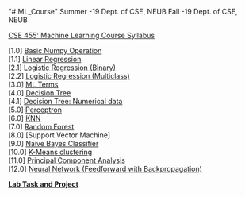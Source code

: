"# ML_Course" 
Summer -19 Dept. of CSE, NEUB
Fall -19 Dept. of CSE, NEUB


<a href='https://drive.google.com/file/d/1gSIopLg0uwb4ADAAQjSmeygKQ8h_M_fa/view?usp=sharing'>CSE 455: Machine Learning Course Syllabus</a>

[1.0] [Basic Numpy Operation](https://github.com/nsojib/ML_Course/blob/master/numpy_op.ipynb) <br>
[1.1] [Linear Regression](https://github.com/nsojib/ML_Course/blob/master/w1LR.ipynb) <br>
[2.1] [Logistic Regression (Binary) ](https://github.com/nsojib/ML_Course/blob/master/LogisticRegression_simple_py3.ipynb) <br>
[2.2] [Logistic Regression (Multiclass) ](https://github.com/nsojib/ML_Course/blob/master/LogisticRegression_simple_py3_oop.ipynb) <br>
[3.0] [ML Terms](https://github.com/nsojib/ML_Course/blob/master/terms.ipynb) <br>
[4.0] [Decision Tree](https://github.com/nsojib/ML_Course/blob/master/decition_tree_wd.ipynb) <br>
[4.1] [Decision Tree: Numerical data](https://github.com/nsojib/ML_Course/blob/master/decision_tree.ipynb)<br>
[5.0] [Perceptron](https://github.com/nsojib/ML_Course/blob/master/perceptron.ipynb) <br>
[6.0] [KNN](https://github.com/nsojib/ML_Course/blob/master/knn.ipynb) <br>
[7.0] [Random Forest](https://github.com/nsojib/ML_Course/blob/master/mydt_random_forest.ipynb) <br>
[8.0] [Support Vector Machine] <br>
[9.0] [Naive Bayes Classifier](https://github.com/nsojib/ML_Course/blob/master/nb.ipynb) <br>
[10.0] [K-Means clustering](https://github.com/nsojib/ML_Course/blob/master/k_means.ipynb) <br>
[11.0] [Principal Component Analysis](https://github.com/nsojib/ML_Course/blob/master/pca_calc.ipynb) <br>
[12.0] [Neural Network (Feedforward with Backpropagation)](https://github.com/nsojib/ML_Course/blob/master/ann.ipynb)


<b>[Lab Task and Project](https://docs.google.com/document/d/1n1a1MG-OrPhVKWL75QnqEvV4bVd9N6jQkOzRceLaUmI/edit?usp=sharing)
